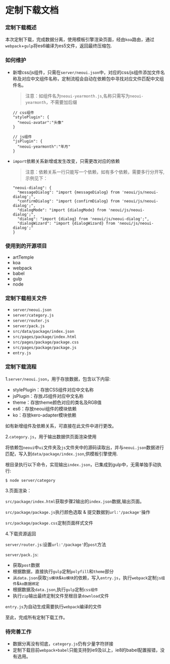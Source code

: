 # 定制下载文档

### 定制下载概述

本次定制下载，完成数据分离，使用模板引擎渲染页面，经由`koa`路由，通过`webpack`+`gulp`将es6编译为es5文件，返回最终压缩包.

### 如何维护

* 新增css/js组件，只需在`server/neoui.json`中，对应的css/js组件添加文件名称及对应中文组件名称，定制流程会自动在依赖包中寻找对应文件匹配中文组件名。

  > 注意：如组件名为`neoui-yearmonth.js`,名称只需写为`neoui-yearmonth`，不需要加后缀

  ```
  // css组件
  "stylePlugin": {
  	"neoui-avatar":"头像"
  }

  // js组件
  "jsPlugin": {
  	"neoui-yearmonth":"年月"
  }
  ```

* `import`依赖关系新增或发生改变，只需更改对应的依赖

  > 注意：依赖关系一行只能写一个依赖，如有多个依赖，需要多行分开写,示例见下：

  ```
  "neoui-dialog": {
  	"messageDialog": "import {messageDialog} from 'neoui/js/neoui-dialog';",
  	"confirmDialog": "import {confirmDialog} from 'neoui/js/neoui-dialog';",
  	"dialogMode": "import {dialogMode} from 'neoui/js/neoui-dialog';",
  	"dialog": "import {dialog} from 'neoui/js/neoui-dialog';",
  	"dialogWizard": "import {dialogWizard} from 'neoui/js/neoui-dialog';"
  }
  ```

### 使用到的开源项目

* artTemple
* koa
* webpack
* babel
* gulp
* node

### 定制下载相关文件

* `server/neoui.json`
* `server/category.js`
* `server/router.js`
* `server/pack.js`
* `src/data/package/index.json`
* `src/pages/package/index.html`
* `src/pages/package/package.css`
* `src/pages/package/package.js`
* `entry.js`

### 定制下载流程

1.`server/neoui.json`，用于存放数据，包含以下内容:

* stylePlugin：存放CSS组件对应中文名称
* jsPlugin：存放JS组件对应中文名称
* theme：存放theme颜色对应的类名及RGB值
* es6：存放neoui组件的模块依赖
* ko：存放kero-adapter模块依赖

如有新增组件及依赖关系，可直接在此文件中进行更改。

2.`category.js`，用于输出数据供页面渲染使用

将依赖包`neoui`中`ui`文件夹及`js`文件夹中的源码读取出，并与`neoui.json`数据进行匹配，写入到`data/package/index.json`,供模板引擎使用.

根目录执行以下命令，实现输出`index.json`，已集成到gulp中，无需单独手动执行:

```
$ node server/category
```

3.页面渲染：

`src/package/index.html`获取步骤2输出的`index.json`数据,输出页面。

`src/package/package.js`执行颜色选取 & 提交数据到`url:'/package'`操作

`src/package/package.css`定制页面样式文件

4.下载资源返回

`server/router.js`:设置`url:'/package'`的`post`方法

`server/pack.js`:

* 获取`post`数据
* 根据数据，直接执行`gulp`定制`polyfill`和`theme`部分
* 从`data.json`获取`js模块`&`ko模块`的依赖，写入`entry.js`，执行`webpack`定制`js组件`&`ko数据绑定`
* 根据数据及`data.json`,执行`gulp`定制`css组件`
* 执行`zip`输出最终定制文件至根目录`download`文件

`entry.js`为自动生成需要执行`webpack`编译的文件

至此，完成所有定制下载工作。

### 待完善工作

* 数据分离没有彻底，`category.js`仍有少量字符拼接
* 定制下载目前`webpack+babel`只能支持到ie9及以上，ie8的babel配置报错，没有选用。



